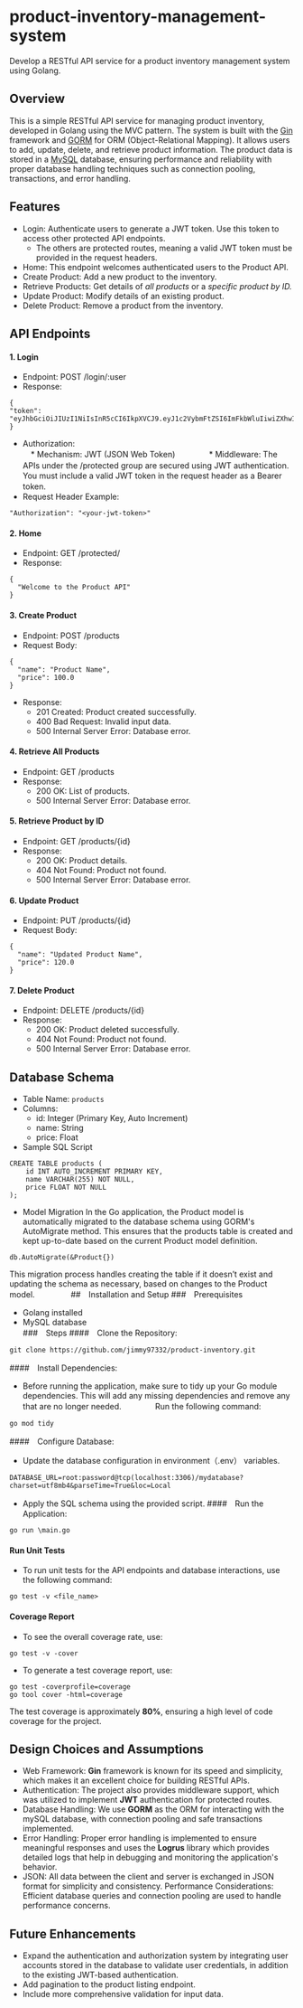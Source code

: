 # product-inventory-management-system
Develop a RESTful API service for a product inventory management system using Golang.    
     
## Overview
This is a simple RESTful API service for managing product inventory, 
developed in Golang using the MVC pattern. 
The system is built with the [Gin](https://github.com/gin-gonic/gin) framework 
and [GORM](https://gorm.io/) for ORM (Object-Relational Mapping). 
It allows users to add, update, delete, and retrieve product information. 
The product data is stored in a [MySQL](https://www.mysql.com/) database, 
ensuring performance and reliability with proper database handling techniques 
such as connection pooling, transactions, and error handling.    

## Features
* Login: Authenticate users to generate a JWT token. Use this token to access other protected API endpoints.
     * The others are protected routes, meaning a valid JWT token must be provided in the request headers.
* Home: This endpoint welcomes authenticated users to the Product API.
* Create Product: Add a new product to the inventory.
* Retrieve Products: Get details of *all products* or a *specific product by ID.*
* Update Product: Modify details of an existing product.
* Delete Product: Remove a product from the inventory.

## API Endpoints

#### 1. Login
* Endpoint: POST /login/:user
* Response:
```
{
"token": "eyJhbGciOiJIUzI1NiIsInR5cCI6IkpXVCJ9.eyJ1c2VybmFtZSI6ImFkbWluIiwiZXhwIjoxNzI0NzczNDEyfQ.rADyiQUIKj_nhVePIVVKOE0YHItcErz2Df_d9sL5sKI"
}
```
* Authorization:    
　* Mechanism: JWT (JSON Web Token)　　　
　* Middleware: The APIs under the /protected group are secured using JWT authentication.　You must include a valid JWT token in the request header as a Bearer token.　　　　　　
* Request Header Example:
```
"Authorization": "<your-jwt-token>"
```
#### 2. Home
* Endpoint: GET /protected/
* Response:
```
{
  "Welcome to the Product API"
}

```
#### 3. Create Product
* Endpoint: POST /products
* Request Body:
```
{
  "name": "Product Name",
  "price": 100.0
}
```
* Response:
  * 201 Created: Product created successfully.
  * 400 Bad Request: Invalid input data.
  * 500 Internal Server Error: Database error.
     
#### 4. Retrieve All Products
* Endpoint: GET /products
* Response:
  * 200 OK: List of products.
  * 500 Internal Server Error: Database error.
      
#### 5. Retrieve Product by ID
* Endpoint: GET /products/{id}
* Response:
  * 200 OK: Product details.
  * 404 Not Found: Product not found.
  * 500 Internal Server Error: Database error.   
     
#### 6. Update Product
* Endpoint: PUT /products/{id}
* Request Body:
```
{
  "name": "Updated Product Name",
  "price": 120.0
}
```
#### 7. Delete Product
* Endpoint: DELETE /products/{id}
* Response:
  * 200 OK: Product deleted successfully.
  * 404 Not Found: Product not found.
  * 500 Internal Server Error: Database error.
 
## Database Schema
* Table Name: `products`
* Columns:
  * id: Integer (Primary Key, Auto Increment)
  * name: String
  * price: Float
* Sample SQL Script
```
CREATE TABLE products (
    id INT AUTO_INCREMENT PRIMARY KEY,
    name VARCHAR(255) NOT NULL,
    price FLOAT NOT NULL
);
```
* Model Migration
In the Go application, 
the Product model is automatically migrated to the database schema 
using GORM's AutoMigrate method. 
This ensures that the products table is created and kept up-to-date 
based on the current Product model definition.
```
db.AutoMigrate(&Product{})
```
This migration process handles creating the table 
if it doesn’t exist and updating the schema as necessary, 
based on changes to the Product model.
　　　　
##　Installation and Setup
###　Prerequisites
* Golang installed
* MySQL database    
###　Steps
####　Clone the Repository:
```
git clone https://github.com/jimmy97332/product-inventory.git
```
####　Install Dependencies:
* Before running the application, make sure to tidy up your Go module dependencies. This will add any missing dependencies and remove any that are no longer needed.　　　　
Run the following command:
```
go mod tidy
```
####　Configure Database:
* Update the database configuration in environment（.env） variables.
```
DATABASE_URL=root:password@tcp(localhost:3306)/mydatabase?charset=utf8mb4&parseTime=True&loc=Local
```
* Apply the SQL schema using the provided script.
####　Run the Application:
```
go run \main.go
```
    
#### Run Unit Tests
* To run unit tests for the API endpoints and database interactions, use the following command:
```
go test -v <file_name>
```
#### Coverage Report
* To see the overall coverage rate, use:
```
go test -v -cover
```
* To generate a test coverage report, use:
```
go test -coverprofile=coverage
go tool cover -html=coverage
```
The test coverage is approximately **80%**, ensuring a high level of code coverage for the project.
    
## Design Choices and Assumptions
* Web Framework: **Gin** framework is known for its speed and simplicity, which makes it an excellent choice for building RESTful APIs.
* Authentication: The project also provides middleware support, which was utilized to implement **JWT** authentication for protected routes.
* Database Handling: We use **GORM** as the ORM for interacting with the mySQL database, with connection pooling and safe transactions implemented.
* Error Handling: Proper error handling is implemented to ensure meaningful responses and uses the **Logrus** library which provides detailed logs that help in debugging and monitoring the application's behavior.
* JSON: All data between the client and server is exchanged in JSON format for simplicity and consistency.
Performance Considerations: Efficient database queries and connection pooling are used to handle performance concerns.
## Future Enhancements
* Expand the authentication and authorization system by integrating user accounts stored in the database to validate user credentials, in addition to the existing JWT-based authentication.
* Add pagination to the product listing endpoint.
* Include more comprehensive validation for input data.
